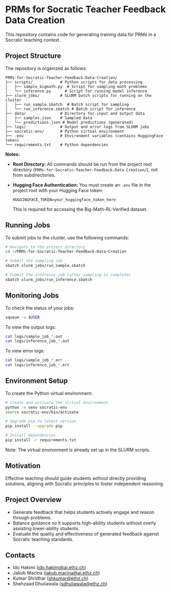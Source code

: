 # PRMs for Socratic Teacher Feedback Data Creation

This repository contains code for generating training data for PRMs in a Socratic teaching context.

## Project Structure

The repository is organized as follows:

```
PRMs-for-Socratic-Teacher-Feedback-Data-Creation/
├── scripts/            # Python scripts for data processing
│   ├── sample_bigmath.py  # Script for sampling math problems
│   └── inference.py      # Script for running model inference
├── slurm_jobs/         # SLURM batch scripts for running on the cluster
│   ├── run_sample.sbatch  # Batch script for sampling
│   └── run_inference.sbatch # Batch script for inference
├── data/               # Directory for input and output data
│   ├── samples.json    # Sampled data
│   └── predictions.json # Model predictions (generated)
├── logs/               # Output and error logs from SLURM jobs
├── socratic-env/       # Python virtual environment
├── .env                # Environment variables (contains HuggingFace token)
└── requirements.txt    # Python dependencies
```

**Notes:**

- **Root Directory:** All commands should be run from the project root directory (`PRMs-for-Socratic-Teacher-Feedback-Data-Creation/`), not from subdirectories.

- **Hugging Face Authentication:** You must create an `.env` file in the project root with your Hugging Face token:
  ```
  HUGGINGFACE_TOKEN=your_huggingface_token_here
  ```
  This is required for accessing the Big-Math-RL-Verified dataset.

## Running Jobs

To submit jobs to the cluster, use the following commands:

```bash
# Navigate to the project directory
cd ~/PRMs-for-Socratic-Teacher-Feedback-Data-Creation

# Submit the sampling job
sbatch slurm_jobs/run_sample.sbatch

# Submit the inference job (after sampling is complete)
sbatch slurm_jobs/run_inference.sbatch
```

## Monitoring Jobs

To check the status of your jobs:

```bash
squeue -u $USER
```

To view the output logs:

```bash
cat logs/sample_job_*.out
cat logs/inference_job_*.out
```

To view error logs:

```bash
cat logs/sample_job_*.err
cat logs/inference_job_*.err
```

## Environment Setup

To create the Python virtual environment:

```bash
# Create and activate the virtual environment
python -m venv socratic-env
source socratic-env/bin/activate

# Upgrade pip to latest version
pip install --upgrade pip

# Install dependencies
pip install -r requirements.txt
```

Note: The virtual environment is already set up in the SLURM scripts.

## Motivation
Effective teaching should guide students without directly providing solutions, aligning with Socratic principles to foster independent reasoning.

## Project Overview
- Generate feedback that helps students actively engage and reason through problems.
- Balance guidance so it supports high-ability students without overly assisting lower-ability students.
- Evaluate the quality and effectiveness of generated feedback against Socratic teaching standards.

## Contacts
- Ido Hakimi (ido.hakimi@ai.ethz.ch)  
- Jakub Macina (jakub.macina@ai.ethz.ch)  
- Kumar Shridhar (shkumar@ethz.ch)  
- Shehzaad Dhuliawala (sdhuliawala@ethz.ch)